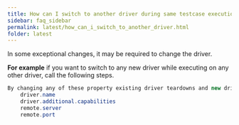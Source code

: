 ```yaml
---
title: How can I switch to another driver during same testcase execution.
sidebar: faq_sidebar
permalink: latest/how_can_i_switch_to_another_driver.html
folder: latest
---
```


In some exceptional changes, it may be required to change the driver.

**For example** if you want to switch to any new driver while executing on any other driver, call the following steps.

```java
By changing any of these property existing driver teardowns and new driver instance creates
	driver.name
	driver.additional.capabilities
	remote.server
	remote.port

```			

 
